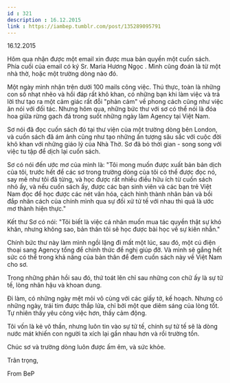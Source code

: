 ```yaml
---
id : 321
description : 16.12.2015
link : https://iambep.tumblr.com/post/135289095791
---
```


16.12.2015

Hôm qua nhận được một email xin được mua bản quyền một cuốn sách. Phía cuối
của email có ký Sr. Maria Hương Ngọc . Mình cũng đoán là từ một nhà thờ,
hoặc một trường dòng nào đó.

Một ngày mình nhận trên dưới 100 mails công việc. Thú thực, toàn là những
con số nhạt nhẽo và hồi đáp rất khô khan, có những bạn khi làm việc và trả
lời thư tạo ra một cảm giác rất đỗi "phản cảm" về phong cách cũng như việc
ăn nói với đối tác. Nhưng hôm qua, những bức thư với sơ có thể nói là đóa
hoa giữa rừng gạch đá trong suốt những ngày làm Agency tại Việt Nam.

Sơ nói đã đọc cuốn sách đó tại thư viện của một trường dòng bên London,
và cuốn sách đã ám ảnh cũng như tạo những ấn tượng sâu sắc với cuộc đời
khô khan với những giáo lý của Nhà Thờ. Sơ đã bỏ thời gian - song song với
việc tu tập để dịch lại cuốn sách.

Sơ có nói đến ước mơ của mình là: "Tôi mong muốn được xuất bản bản dịch
của tôi, trước hết để các sơ trong trường dòng của tôi có thể được đọc nó,
say mê như tôi đã từng, và học được rất nhiều điều hữu ích từ cuốn sách
nhỏ ấy, và nếu cuốn sách ấy, được các bạn sinh viên và các bạn trẻ Việt
Nam đọc để học được các nét văn hóa, cách hình thành nhân bản và bồi đắp
nhân cách của chính mình qua sự đối xử tử tế với nhau thì quả là ước mơ
thành hiện thực."

Kết thư Sơ có nói: "Tôi biết là việc cá nhân muốn mua tác quyền thật sự
khó khăn, nhưng không sao, bản thân tôi sẽ học được bài học về sự kiên nhẫn."

Chính bức thư này làm mình ngồi lặng đi mất một lúc, sau đó, một cú điện
thoại sang Agency tổng để chính thức đề nghị giúp đỡ. Và mình sẽ gắng hết
sức có thể trong khả năng của bản thân để đem cuốn sách này về Việt Nam
cho sơ.

Trong những phản hồi sau đó, thứ toát lên chỉ sau những con chữ ấy là sự
tử tế, lòng nhân hậu và khoan dung.

Đi làm, có những ngày mệt mỏi vô cùng với các giấy tờ, kế hoạch. Nhưng có
những ngày, trái tim được thắp lửa, chỉ bởi một que diêm sáng của lòng tốt.
Tự nhiên thấy yêu công việc hơn, thấy cảm động.

Tôi vốn là kẻ vô thần, nhưng luôn tin vào sự tử tế, chính sự tử tế sẽ là
dòng nước mát khiến con người ta xích lại gần nhau hơn và rồi trường tồn.

Chúc sơ và trường dòng luôn được ấm êm, và sức khỏe.

Trân trọng,

From BeP